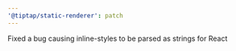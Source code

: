 ```yaml
---
'@tiptap/static-renderer': patch
---
```


Fixed a bug causing inline-styles to be parsed as strings for React
